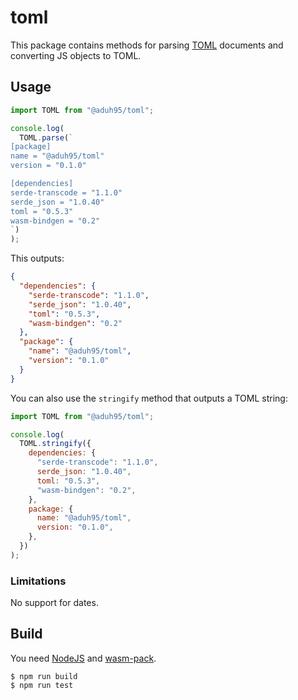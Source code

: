 # toml

This package contains methods for parsing
[TOML](https://github.com/toml-lang/toml) documents and converting JS objects to
TOML.

## Usage

```js
import TOML from "@aduh95/toml";

console.log(
  TOML.parse(`
[package]
name = "@aduh95/toml"
version = "0.1.0"

[dependencies]
serde-transcode = "1.1.0"
serde_json = "1.0.40"
toml = "0.5.3"
wasm-bindgen = "0.2"
`)
);
```

This outputs:

```json
{
  "dependencies": {
    "serde-transcode": "1.1.0",
    "serde_json": "1.0.40",
    "toml": "0.5.3",
    "wasm-bindgen": "0.2"
  },
  "package": {
    "name": "@aduh95/toml",
    "version": "0.1.0"
  }
}
```

You can also use the `stringify` method that outputs a TOML string:

```js
import TOML from "@aduh95/toml";

console.log(
  TOML.stringify({
    dependencies: {
      "serde-transcode": "1.1.0",
      serde_json: "1.0.40",
      toml: "0.5.3",
      "wasm-bindgen": "0.2",
    },
    package: {
      name: "@aduh95/toml",
      version: "0.1.0",
    },
  })
);
```

### Limitations

No support for dates.

## Build

You need [NodeJS](https://nodejs.org) and
[wasm-pack](https://rustwasm.github.io/wasm-pack/installer/).

```console
$ npm run build
$ npm run test
```
